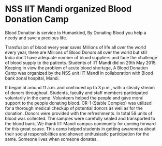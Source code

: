 NSS IIT Mandi organized Blood Donation Camp
==========================================

Blood Donation is service to Humankind, By Donating Blood you help a needy and save a precious life.

Transfusion of blood every year saves Millions of life all over the world every year, there are Millions of Blood Donors all over the world but still India don’t have adequate number of blood suppliers and face the challenge of blood supply to the patients. Students of IIT Mandi did on 29th May 2015. Keeping in view the problem of acute blood shortage, A Blood Donation Camp was organized by the NSS unit IIT Mandi in collaboration with Blood bank zonal hospital, Mandi.

It began at around 11 a.m. and continued up to 3 p.m., with a steady stream of donors throughout. Students, faculty and staff members participated voluntarily in the camp. Volunteers helped the people and gave moral support to the people donating blood. CR-1 (Stable Complex) was utilized for a thorough medical checkup of potential donors as well as for the donation. Donors were provided with the refreshments. In total 56 units of blood was collected. The samples were carefully sealed and transported to the blood bank.
We thank IIT Mandi campus community for coming forward for this great cause. This camp helped students in getting awareness about their social responsibilities and showed enthusiastic participation for the same. Someone lives when someone donates.